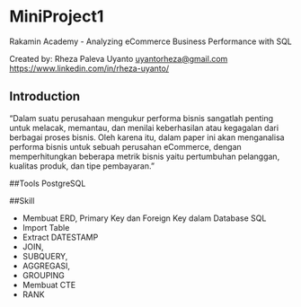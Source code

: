 # MiniProject1
Rakamin Academy - Analyzing eCommerce Business Performance with SQL

Created by: Rheza Paleva Uyanto
uyantorheza@gmail.com
https://www.linkedin.com/in/rheza-uyanto/

## Introduction
“Dalam suatu perusahaan mengukur performa bisnis sangatlah penting untuk melacak, memantau, dan menilai keberhasilan atau kegagalan dari berbagai proses bisnis. Oleh karena itu, dalam paper ini akan menganalisa performa bisnis untuk sebuah perusahan eCommerce,  dengan memperhitungkan beberapa metrik bisnis yaitu pertumbuhan pelanggan, kualitas produk, dan tipe pembayaran.”

##Tools
PostgreSQL

##Skill
- Membuat ERD, Primary Key dan Foreign Key dalam Database SQL
- Import Table
- Extract DATESTAMP 
- JOIN, 
- SUBQUERY, 
- AGGREGASI, 
- GROUPING
- Membuat CTE
- RANK



